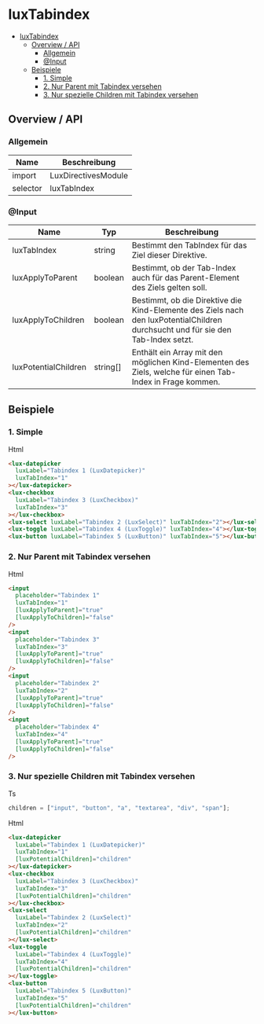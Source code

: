 # luxTabindex

- [luxTabindex](#luxtabindex)
  - [Overview / API](#overview--api)
    - [Allgemein](#allgemein)
    - [@Input](#input)
  - [Beispiele](#beispiele)
    - [1. Simple](#1-simple)
    - [2. Nur Parent mit Tabindex versehen](#2-nur-parent-mit-tabindex-versehen)
    - [3. Nur spezielle Children mit Tabindex versehen](#3-nur-spezielle-children-mit-tabindex-versehen)

## Overview / API

### Allgemein

| Name     | Beschreibung        |
| -------- | ------------------- |
| import   | LuxDirectivesModule |
| selector | luxTabIndex         |

### @Input

| Name                 | Typ      | Beschreibung                                                                                                                     |
| -------------------- | -------- | -------------------------------------------------------------------------------------------------------------------------------- |
| luxTabIndex          | string   | Bestimmt den TabIndex für das Ziel dieser Direktive.                                                                             |
| luxApplyToParent     | boolean  | Bestimmt, ob der Tab-Index auch für das Parent-Element des Ziels gelten soll.                                                    |
| luxApplyToChildren   | boolean  | Bestimmt, ob die Direktive die Kind-Elemente des Ziels nach den luxPotentialChildren durchsucht und für sie den Tab-Index setzt. |
| luxPotentialChildren | string[] | Enthält ein Array mit den möglichen Kind-Elementen des Ziels, welche für einen Tab-Index in Frage kommen.                        |

## Beispiele

### 1. Simple

Html

```html
<lux-datepicker
  luxLabel="Tabindex 1 (LuxDatepicker)"
  luxTabIndex="1"
></lux-datepicker>
<lux-checkbox
  luxLabel="Tabindex 3 (LuxCheckbox)"
  luxTabIndex="3"
></lux-checkbox>
<lux-select luxLabel="Tabindex 2 (LuxSelect)" luxTabIndex="2"></lux-select>
<lux-toggle luxLabel="Tabindex 4 (LuxToggle)" luxTabIndex="4"></lux-toggle>
<lux-button luxLabel="Tabindex 5 (LuxButton)" luxTabIndex="5"></lux-button>
```

### 2. Nur Parent mit Tabindex versehen

Html

```html
<input
  placeholder="Tabindex 1"
  luxTabIndex="1"
  [luxApplyToParent]="true"
  [luxApplyToChildren]="false"
/>
<input
  placeholder="Tabindex 3"
  luxTabIndex="3"
  [luxApplyToParent]="true"
  [luxApplyToChildren]="false"
/>
<input
  placeholder="Tabindex 2"
  luxTabIndex="2"
  [luxApplyToParent]="true"
  [luxApplyToChildren]="false"
/>
<input
  placeholder="Tabindex 4"
  luxTabIndex="4"
  [luxApplyToParent]="true"
  [luxApplyToChildren]="false"
/>
```

### 3. Nur spezielle Children mit Tabindex versehen

Ts

```typescript
children = ["input", "button", "a", "textarea", "div", "span"];
```

Html

```html
<lux-datepicker
  luxLabel="Tabindex 1 (LuxDatepicker)"
  luxTabIndex="1"
  [luxPotentialChildren]="children"
></lux-datepicker>
<lux-checkbox
  luxLabel="Tabindex 3 (LuxCheckbox)"
  luxTabIndex="3"
  [luxPotentialChildren]="children"
></lux-checkbox>
<lux-select
  luxLabel="Tabindex 2 (LuxSelect)"
  luxTabIndex="2"
  [luxPotentialChildren]="children"
></lux-select>
<lux-toggle
  luxLabel="Tabindex 4 (LuxToggle)"
  luxTabIndex="4"
  [luxPotentialChildren]="children"
></lux-toggle>
<lux-button
  luxLabel="Tabindex 5 (LuxButton)"
  luxTabIndex="5"
  [luxPotentialChildren]="children"
></lux-button>
```
